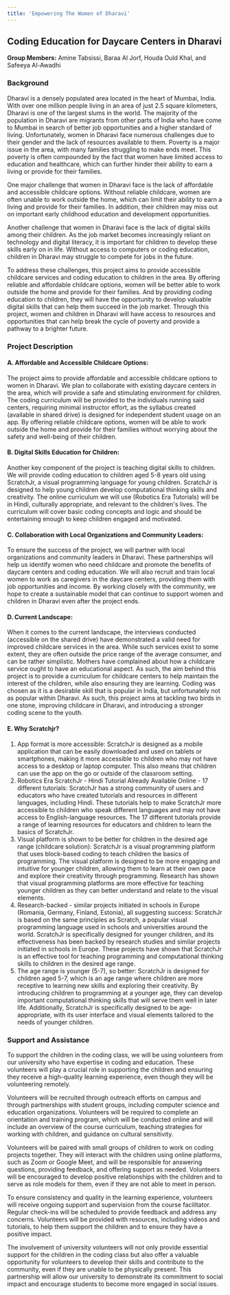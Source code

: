 ```yaml
---
title: 'Empowering The Women of Dharavi'
---
```


## Coding Education for Daycare Centers in Dharavi
**Group Members:** Amine Tabsissi, Baraa Al Jorf, Houda Ould Khal, and Safeeya Al-Awadhi

### Background

Dharavi is a densely populated area located in the heart of Mumbai, India. With over one million people living in an area of just 2.5 square kilometers, Dharavi is one of the largest slums in the world. The majority of the population in Dharavi are migrants from other parts of India who have come to Mumbai in search of better job opportunities and a higher standard of living. Unfortunately, women in Dharavi face numerous challenges due to their gender and the lack of resources available to them. Poverty is a major issue in the area, with many families struggling to make ends meet. This poverty is often compounded by the fact that women have limited access to education and healthcare, which can further hinder their ability to earn a living or provide for their families.

One major challenge that women in Dharavi face is the lack of affordable and accessible childcare options. Without reliable childcare, women are often unable to work outside the home, which can limit their ability to earn a living and provide for their families. In addition, their children may miss out on important early childhood education and development opportunities.

Another challenge that women in Dharavi face is the lack of digital skills among their children. As the job market becomes increasingly reliant on technology and digital literacy, it is important for children to develop these skills early on in life. Without access to computers or coding education, children in Dharavi may struggle to compete for jobs in the future.

To address these challenges, this project aims to provide accessible childcare services and coding education to children in the area. By offering reliable and affordable childcare options, women will be better able to work outside the home and provide for their families. And by providing coding education to children, they will have the opportunity to develop valuable digital skills that can help them succeed in the job market. Through this project, women and children in Dharavi will have access to resources and opportunities that can help break the cycle of poverty and provide a pathway to a brighter future.

### Project Description

#### A. Affordable and Accessible Childcare Options:

The project aims to provide affordable and accessible childcare options to women in Dharavi. We plan to collaborate with existing daycare centers in the area, which will provide a safe and stimulating environment for children. The coding curriculum will be provided to the individuals running said centers, requiring minimal instructor effort, as the syllabus created (available in shared drive) is designed for independent student usage on an app. By offering reliable childcare options, women will be able to work outside the home and provide for their families without worrying about the safety and well-being of their children.

#### B. Digital Skills Education for Children:

Another key component of the project is teaching digital skills to children. We will provide coding education to children aged 5-8 years old using ScratchJr, a visual programming language for young children. ScratchJr is designed to help young children develop computational thinking skills and creativity. The online curriculum we will use (Robotics Era Tutorials) will be in Hindi, culturally appropriate, and relevant to the children's lives. The curriculum will cover basic coding concepts and logic and should be entertaining enough to keep children engaged and motivated.


#### C. Collaboration with Local Organizations and Community Leaders:

To ensure the success of the project, we will partner with local organizations and community leaders in Dharavi. These partnerships will help us identify women who need childcare and promote the benefits of daycare centers and coding education. We will also recruit and train local women to work as caregivers in the daycare centers, providing them with job opportunities and income. By working closely with the community, we hope to create a sustainable model that can continue to support women and children in Dharavi even after the project ends.

#### D. Current Landscape:

When it comes to the current landscape, the interviews conducted (accessible on the shared drive) have demonstrated a valid need for improved childcare services in the area. While such services exist to some extent, they are often outside the price range of the average consumer, and can be rather simplistic. Mothers have complained about how a childcare service ought to have an educational aspect. As such, the aim behind this project is to provide a curriculum for childcare centers to help maintain the interest of the children, while also ensuring they are learning. Coding was chosen as it is a desirable skill that is popular in India, but unfortunately not as popular within Dharavi. As such, this project aims at tackling two birds in one stone, improving childcare in Dharavi, and introducing a stronger coding scene to the youth.

#### E. Why Scratchjr?

1. App format is more accessible: ScratchJr is designed as a mobile application that can be easily downloaded and used on tablets or smartphones, making it more accessible to children who may not have access to a desktop or laptop computer. This also means that children can use the app on the go or outside of the classroom setting.
2. Robotics Era ScratchJr - Hindi Tutorial Already Available Online - 17 different tutorials: ScratchJr has a strong community of users and educators who have created tutorials and resources in different languages, including Hindi. These tutorials help to make ScratchJr more accessible to children who speak different languages and may not have access to English-language resources. The 17 different tutorials provide a range of learning resources for educators and children to learn the basics of ScratchJr.
3. Visual platform is shown to be better for children in the desired age range (childcare solution): ScratchJr is a visual programming platform that uses block-based coding to teach children the basics of programming. The visual platform is designed to be more engaging and intuitive for younger children, allowing them to learn at their own pace and explore their creativity through programming. Research has shown that visual programming platforms are more effective for teaching younger children as they can better understand and relate to the visual elements.
4. Research-backed - similar projects initiated in schools in Europe (Romania, Germany, Finland, Estonia), all suggesting success: ScratchJr is based on the same principles as Scratch, a popular visual programming language used in schools and universities around the world. ScratchJr is specifically designed for younger children, and its effectiveness has been backed by research studies and similar projects initiated in schools in Europe. These projects have shown that ScratchJr is an effective tool for teaching programming and computational thinking skills to children in the desired age range.
5. The age range is younger (5-7), so better: ScratchJr is designed for children aged 5-7, which is an age range where children are more receptive to learning new skills and exploring their creativity. By introducing children to programming at a younger age, they can develop important computational thinking skills that will serve them well in later life. Additionally, ScratchJr is specifically designed to be age-appropriate, with its user interface and visual elements tailored to the needs of younger children. 

### Support and Assistance

To support the children in the coding class, we will be using volunteers from our university who have expertise in coding and education. These volunteers will play a crucial role in supporting the children and ensuring they receive a high-quality learning experience, even though they will be volunteering remotely.

Volunteers will be recruited through outreach efforts on campus and through partnerships with student groups, including computer science and education organizations. Volunteers will be required to complete an orientation and training program, which will be conducted online and will include an overview of the course curriculum, teaching strategies for working with children, and guidance on cultural sensitivity.

Volunteers will be paired with small groups of children to work on coding projects together. They will interact with the children using online platforms, such as Zoom or Google Meet, and will be responsible for answering questions, providing feedback, and offering support as needed. Volunteers will be encouraged to develop positive relationships with the children and to serve as role models for them, even if they are not able to meet in person.

To ensure consistency and quality in the learning experience, volunteers will receive ongoing support and supervision from the course facilitator. Regular check-ins will be scheduled to provide feedback and address any concerns. Volunteers will be provided with resources, including videos and tutorials, to help them support the children and to ensure they have a positive impact.

The involvement of university volunteers will not only provide essential support for the children in the coding class but also offer a valuable opportunity for volunteers to develop their skills and contribute to the community, even if they are unable to be physically present. This partnership will allow our university to demonstrate its commitment to social impact and encourage students to become more engaged in social issues.









